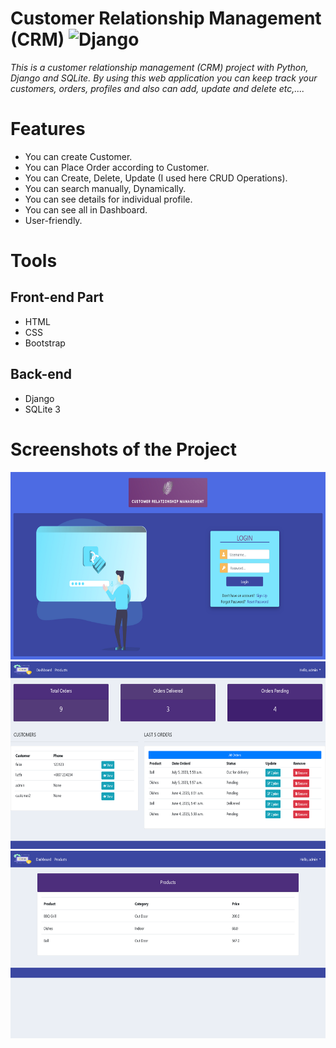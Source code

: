 # Customer Relationship Management (CRM) ![Django](https://img.shields.io/badge/-Django-%23092E20?style=flat-square&logo=Django&logoColor=white)
*This is a customer relationship management (CRM) project with Python, Django and SQLite. By using this web application you can keep track your customers, orders, profiles and also can add, update and delete etc,....*

# Features
* You can create Customer.
* You can Place Order according to Customer.
* You can Create, Delete, Update (I used here CRUD Operations).
* You can search manually, Dynamically.
* You can see details for individual profile.
* You can see all in Dashboard.
* User-friendly.

# Tools
## Front-end Part
* HTML
* CSS
* Bootstrap
## Back-end
* Django
* SQLite 3

# Screenshots of the Project
<p align="center">
  <img width="660" height="300" src="static/screenshots/login.png">
  <img width="660" height="300" src="static/screenshots/dashboard.png">
  <img width="660" height="300" src="static/screenshots/products.png">
</p>
